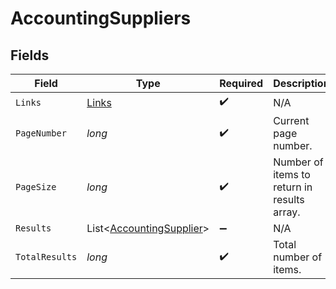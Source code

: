 # AccountingSuppliers


## Fields

| Field                                                                 | Type                                                                  | Required                                                              | Description                                                           |
| --------------------------------------------------------------------- | --------------------------------------------------------------------- | --------------------------------------------------------------------- | --------------------------------------------------------------------- |
| `Links`                                                               | [Links](../../Models/Shared/Links.md)                                 | :heavy_check_mark:                                                    | N/A                                                                   |
| `PageNumber`                                                          | *long*                                                                | :heavy_check_mark:                                                    | Current page number.                                                  |
| `PageSize`                                                            | *long*                                                                | :heavy_check_mark:                                                    | Number of items to return in results array.                           |
| `Results`                                                             | List<[AccountingSupplier](../../Models/Shared/AccountingSupplier.md)> | :heavy_minus_sign:                                                    | N/A                                                                   |
| `TotalResults`                                                        | *long*                                                                | :heavy_check_mark:                                                    | Total number of items.                                                |